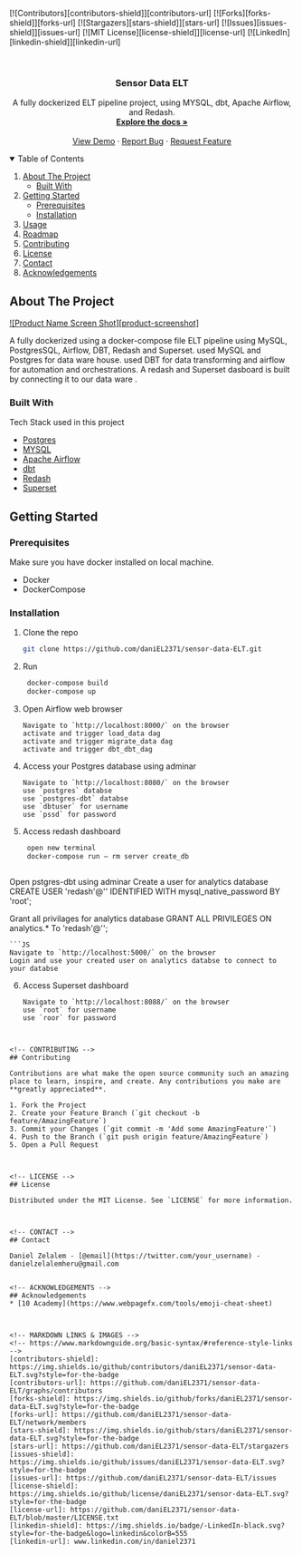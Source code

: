 [![Contributors][contributors-shield]][contributors-url]
[![Forks][forks-shield]][forks-url]
[![Stargazers][stars-shield]][stars-url]
[![Issues][issues-shield]][issues-url]
[![MIT License][license-shield]][license-url]
[![LinkedIn][linkedin-shield]][linkedin-url]


<!-- PROJECT LOGO -->
<br />
<p align="center">
  <h3 align="center">Sensor Data ELT</h3>

  <p align="center">
    A fully dockerized ELT pipeline project, using MYSQL, dbt, Apache Airflow, and Redash.
    <br />
    <a href="https://sensor-data-elt.herokuapp.com/index.html#!/overview"><strong>Explore the docs »</strong></a>
    <br />
    <br />
    <a href="https://github.com/daniEL2371/sensor-data-ELT">View Demo</a>
    ·
    <a href="https://github.com/daniEL2371/sensor-data-ELT/issues">Report Bug</a>
    ·
    <a href="https://github.com/daniEL2371/sensor-data-ELT/issues">Request Feature</a>
  </p>
</p>



<!-- TABLE OF CONTENTS -->
<details open="open">
  <summary>Table of Contents</summary>
  <ol>
    <li>
      <a href="#about-the-project">About The Project</a>
      <ul>
        <li><a href="#built-with">Built With</a></li>
      </ul>
    </li>
    <li>
      <a href="#getting-started">Getting Started</a>
      <ul>
        <li><a href="#prerequisites">Prerequisites</a></li>
        <li><a href="#installation">Installation</a></li>
      </ul>
    </li>
    <li><a href="#usage">Usage</a></li>
    <li><a href="#roadmap">Roadmap</a></li>
    <li><a href="#contributing">Contributing</a></li>
    <li><a href="#license">License</a></li>
    <li><a href="#contact">Contact</a></li>
    <li><a href="#acknowledgements">Acknowledgements</a></li>
  </ol>
</details>



<!-- ABOUT THE PROJECT -->
## About The Project

[![Product Name Screen Shot][product-screenshot]](https://example.com)

A fully dockerized using a docker-compose file ELT pipeline using MySQL, PostgresSQL, Airflow, DBT, Redash and Superset. used MySQL and Postgres for data ware house. used DBT for data transforming and airflow for automation and orchestrations. A redash and Superset dasboard is built by connecting it to our data ware .
### Built With

Tech Stack used in this project
* [Postgres](https://getbootstrap.com)
* [MYSQL](https://getbootstrap.com)
* [Apache Airflow](https://jquery.com)
* [dbt](https://laravel.com)
* [Redash](https://laravel.com)
* [Superset](https://laravel.com)



<!-- GETTING STARTED -->
## Getting Started


### Prerequisites

Make sure you have docker installed on local machine.
* Docker
* DockerCompose
  
### Installation

1. Clone the repo
   ```sh
   git clone https://github.com/daniEL2371/sensor-data-ELT.git
   ```
2. Run
   ```sh
    docker-compose build
    docker-compose up
   ```
3. Open Airflow web browser
   ```JS
   Navigate to `http://localhost:8000/` on the browser
   activate and trigger load_data dag
   activate and trigger migrate_data dag
   activate and trigger dbt_dbt_dag
   ```
4. Access your Postgres database using adminar
   ```JS
   Navigate to `http://localhost:8080/` on the browser
   use `postgres` databse
   use `postgres-dbt` databse
   use `dbtuser` for username
   use `pssd` for password
   ```
5. Access redash dashboard
   ```sh
    open new terminal
    docker-compose run — rm server create_db
   ```
   ```JS
  Open pstgres-dbt using adminar
  Create a user for analytics database
  CREATE USER 'redash'@'' IDENTIFIED WITH mysql_native_password BY 'root';
  
  Grant all privilages for analytics database
  GRANT ALL PRIVILEGES ON analytics.* To 'redash'@'';
   ```
  ```JS
   Navigate to `http://localhost:5000/` on the browser
   Login and use your created user on analytics databse to connect to your databse
   ```
6. Access Superset dashboard
   ```JS
   Navigate to `http://localhost:8088/` on the browser
   use `root` for username
   use `roor` for password
  ```JS
  

<!-- CONTRIBUTING -->
## Contributing

Contributions are what make the open source community such an amazing place to learn, inspire, and create. Any contributions you make are **greatly appreciated**.

1. Fork the Project
2. Create your Feature Branch (`git checkout -b feature/AmazingFeature`)
3. Commit your Changes (`git commit -m 'Add some AmazingFeature'`)
4. Push to the Branch (`git push origin feature/AmazingFeature`)
5. Open a Pull Request



<!-- LICENSE -->
## License

Distributed under the MIT License. See `LICENSE` for more information.



<!-- CONTACT -->
## Contact

Daniel Zelalem - [@email](https://twitter.com/your_username) - danielzelalemheru@gmail.com


<!-- ACKNOWLEDGEMENTS -->
## Acknowledgements
* [10 Academy](https://www.webpagefx.com/tools/emoji-cheat-sheet)



<!-- MARKDOWN LINKS & IMAGES -->
<!-- https://www.markdownguide.org/basic-syntax/#reference-style-links -->
[contributors-shield]: https://img.shields.io/github/contributors/daniEL2371/sensor-data-ELT.svg?style=for-the-badge
[contributors-url]: https://github.com/daniEL2371/sensor-data-ELT/graphs/contributors
[forks-shield]: https://img.shields.io/github/forks/daniEL2371/sensor-data-ELT.svg?style=for-the-badge
[forks-url]: https://github.com/daniEL2371/sensor-data-ELT/network/members
[stars-shield]: https://img.shields.io/github/stars/daniEL2371/sensor-data-ELT.svg?style=for-the-badge
[stars-url]: https://github.com/daniEL2371/sensor-data-ELT/stargazers
[issues-shield]: https://img.shields.io/github/issues/daniEL2371/sensor-data-ELT.svg?style=for-the-badge
[issues-url]: https://github.com/daniEL2371/sensor-data-ELT/issues
[license-shield]: https://img.shields.io/github/license/daniEL2371/sensor-data-ELT.svg?style=for-the-badge
[license-url]: https://github.com/daniEL2371/sensor-data-ELT/blob/master/LICENSE.txt
[linkedin-shield]: https://img.shields.io/badge/-LinkedIn-black.svg?style=for-the-badge&logo=linkedin&colorB=555
[linkedin-url]: www.linkedin.com/in/daniel2371

